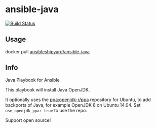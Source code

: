 ansible-java
=============

[![Build Status](https://travis-ci.org/AnsibleShipyard/ansible-java.svg?branch=master)](https://travis-ci.org/AnsibleShipyard/ansible-java)


## Usage

docker pull [ansibleshipyard/ansible-java](https://registry.hub.docker.com/u/ansibleshipyard/ansible-java/)


## Info

Java Playbook for Ansible

This playbook will install Java OpenJDK.

It optionally uses the [ppa:openjdk-r/ppa](https://launchpad.net/~openjdk-r/+archive/ubuntu/ppa) repository for Ubuntu, to add backports of Java, for example OpenJDK 8 on Ubuntu 14.04. Set `use_openjdk_ppa: true` to use the repo.

Support open source!
